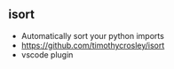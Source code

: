 ## isort
* Automatically sort your python imports
* https://github.com/timothycrosley/isort
* vscode plugin